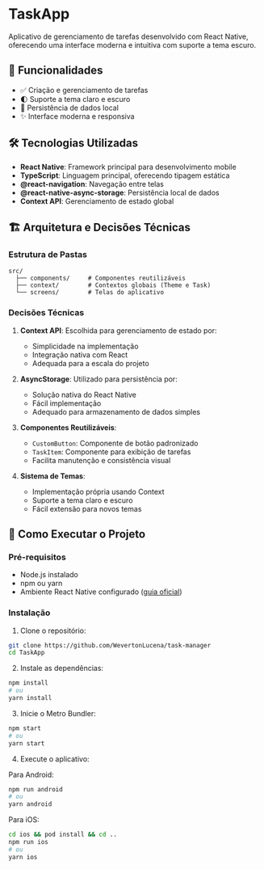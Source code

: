 # TaskApp

Aplicativo de gerenciamento de tarefas desenvolvido com React Native, oferecendo uma interface moderna e intuitiva com suporte a tema escuro.

## 🚀 Funcionalidades

- ✅ Criação e gerenciamento de tarefas
- 🌓 Suporte a tema claro e escuro
- 💾 Persistência de dados local
- ✨ Interface moderna e responsiva

## 🛠️ Tecnologias Utilizadas

- **React Native**: Framework principal para desenvolvimento mobile
- **TypeScript**: Linguagem principal, oferecendo tipagem estática
- **@react-navigation**: Navegação entre telas
- **@react-native-async-storage**: Persistência local de dados
- **Context API**: Gerenciamento de estado global

## 🏗️ Arquitetura e Decisões Técnicas

### Estrutura de Pastas
```
src/
  ├── components/     # Componentes reutilizáveis
  ├── context/        # Contextos globais (Theme e Task)
  └── screens/        # Telas do aplicativo
```

### Decisões Técnicas

1. **Context API**: Escolhida para gerenciamento de estado por:
   - Simplicidade na implementação
   - Integração nativa com React
   - Adequada para a escala do projeto

2. **AsyncStorage**: Utilizado para persistência por:
   - Solução nativa do React Native
   - Fácil implementação
   - Adequado para armazenamento de dados simples

3. **Componentes Reutilizáveis**:
   - `CustomButton`: Componente de botão padronizado
   - `TaskItem`: Componente para exibição de tarefas
   - Facilita manutenção e consistência visual

4. **Sistema de Temas**:
   - Implementação própria usando Context
   - Suporte a tema claro e escuro
   - Fácil extensão para novos temas

## 🚀 Como Executar o Projeto

### Pré-requisitos

- Node.js instalado
- npm ou yarn
- Ambiente React Native configurado ([guia oficial](https://reactnative.dev/docs/environment-setup))

### Instalação

1. Clone o repositório:
```bash
git clone https://github.com/WevertonLucena/task-manager
cd TaskApp
```

2. Instale as dependências:
```bash
npm install
# ou
yarn install
```

3. Inicie o Metro Bundler:
```bash
npm start
# ou
yarn start
```

4. Execute o aplicativo:

Para Android:
```bash
npm run android
# ou
yarn android
```

Para iOS:
```bash
cd ios && pod install && cd ..
npm run ios
# ou
yarn ios
```
